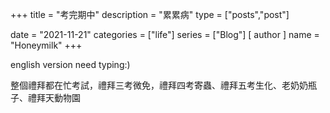 +++
title = "考完期中"
description = "累累病"
type = ["posts","post"]

date = "2021-11-21"
categories = ["life"]
series = ["Blog"]
[ author ]
  name = "Honeymilk"
+++

english version need typing:)


整個禮拜都在忙考試，禮拜三考微免，禮拜四考寄蟲、禮拜五考生化、老奶奶瓶子、禮拜天動物園